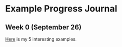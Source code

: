 # Example Progress Journal
## Week 0 (September 26)


[Here](files/example_homework_0.html) is my 5 interesting examples.
